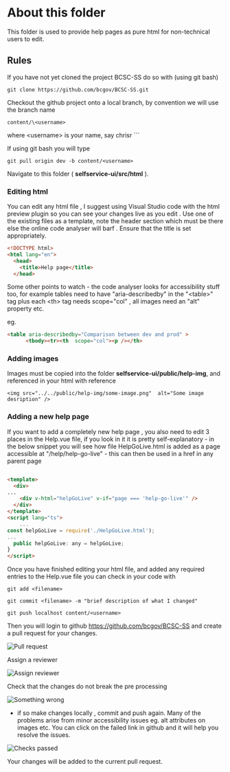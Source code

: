 # About this folder
This folder is used to provide help pages as pure html for non-technical users to edit.

## Rules 
If you have not yet cloned the project BCSC-SS do so with (using git bash)

``` git clone https://github.com/bcgov/BCSC-SS.git ```


Checkout the github project onto a local branch, by convention we will use the branch name

``` content/\<username> ```

 where \<username> is your name, say chrisr ```


If using git bash you will type

```git pull origin dev -b content/<username>```

Navigate to this folder ( **selfservice-ui/src/html**  ). 

### Editing html
You can edit any html file , I suggest using Visual Studio code with the html preview plugin so you can see your changes live as you edit . Use one of the existing files as a template, note the header section which must be there else the online code analyser will barf . Ensure that the title is set appropriately.
``` html
<!DOCTYPE html>
<html lang="en">
  <head>
    <title>Help page</title>
  </head>

```
Some other points to watch - the code analyser looks for accessibility stuff too, for example tables need to have "aria-describedby" in the "\<table>"  tag plus each \<th> tag needs scope="col" , all images need an "alt" property etc.

eg.
``` html
<table aria-describedby="Comparison between dev and prod" >
      <tbody><tr><th  scope="col"><p /></th>
```
### Adding images

Images must be copied into the folder **selfservice-ui/public/help-img**, and referenced in your html with reference 

```<img src="../../public/help-img/some-image.png"  alt="Some image desription" /> ```

### Adding a new help page

If you want to add a completely new help page , you also need to edit 3 places in the Help.vue file, if you look in it it is pretty self-explanatory - in the below snippet you will see how file HelpGoLive.html is added as a page accessible at  "/help/help-go-live" - this can then be used in a href in any parent page 

``` html

<template>
  <div>
...
    <div v-html="helpGoLive" v-if="page === 'help-go-live'" />
  </div>
</template>
<script lang="ts">
    ...
const helpGoLive = require('./HelpGoLive.html');
...
  public helpGoLive: any = helpGoLive;
}
</script>
```

Once you have finished editing your html file, and added any required entries to the Help.vue file you can check in your code with 

``` git add <filename> ```

```git commit <filename> -m "brief description of what I changed" ```

```git push localhost content/<username>  ```

Then you will login to github https://github.com/bcgov/BCSC-SS and create a pull request for your changes. 

![Pull request](../../public/help-img/pull-req1.png)


Assign a reviewer

![Assign reviewer](../../public/help-img/assign-review.png)


Check that the changes do not  break the pre processing

![Something wrong](../../public/help-img/fail-checks.png)


  - if so make changes locally  , commit and push again. Many of the problems arise from minor accessibility issues eg. alt attributes on images etc. You can click on the failed link in github and it will help you resolve the issues. 

![Checks passed](../../public/help-img/checks-passed.png)


 Your changes will be added to the current pull request. 








